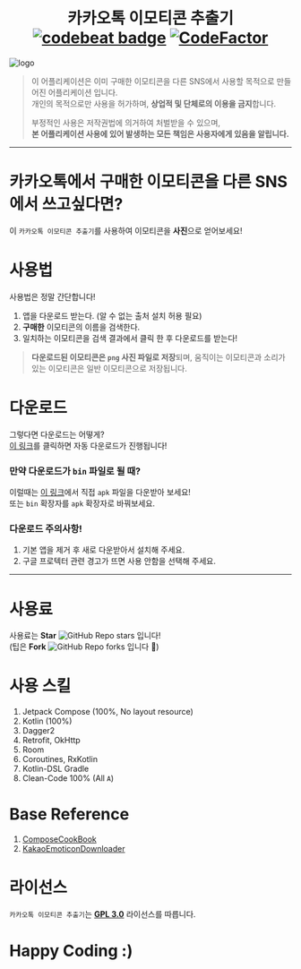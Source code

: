 <h1 align=center>카카오톡 이모티콘 추출기 <a href="https://codebeat.co/projects/github-com-jisungbin-kakaoemoticonparser-master"><img alt="codebeat badge" src="https://codebeat.co/badges/21b6a898-d4e9-48aa-98a1-b2d8c3d2847c"/></a> <a href="https://www.codefactor.io/repository/github/jisungbin/kakaoemoticonparser"><img src="https://www.codefactor.io/repository/github/jisungbin/kakaoemoticonparser/badge" alt="CodeFactor"/></a></h1>

![logo](https://github.com/sungbin5304/KakaoEmoticonParser/raw/master/%ED%8C%8C%EB%8C%95%EC%9D%B4.jpg)

> 이 어플리케이션은 이미 구매한 이모티콘을 다른 SNS에서 사용할 목적으로 만들어진 어플리케이션 입니다.<br/>
> 개인의 목적으로만 사용을 허가하며, **상업적 및 단체로의 이용을 금지**합니다.
>
> 부정적인 사용은 저작권법에 의거하여 처벌받을 수 있으며,<br/>
> **본 어플리케이션 사용에  있어 발생하는 모든 책임은 사용자에게 있음을 알립니다.**

-----

# 카카오톡에서 구매한 이모티콘을 다른 SNS에서 쓰고싶다면?
이 `카카오톡 이모티콘 추출기`를 사용하여 이모티콘을 **사진**으로 얻어보세요!

# 사용법
사용법은 정말 간단합니다!
1. 앱을 다운로드 받는다. (알 수 없는 출처 설치 허용 필요)
2. **구매한** 이모티콘의 이름을 검색한다.
3. 일치하는 이모티콘을 검색 결과에서 클릭 한 후 다운로드를 받는다!
> **다운로드된 이모티콘은 `png` 사진 파일로 저장**되며, 움직이는 이모티콘과 소리가 있는 이모티콘은 일반 이모티콘으로 저장됩니다.

# 다운로드
그렇다면 다운로드는 어떻게?<br/>
[이 링크](https://github.com/jisungbin/KakaoEmoticonParser/releases/download/2.0.0/v._1.20.-release.apk)를 클릭하면 자동 다운로드가 진행됩니다!

### 만약 다운로드가 `bin` 파일로 될 때?
이럴때는 [이 링크](https://github.com/sungbin5304/KakaoEmoticonParser/releases/tag/2.0.0)에서 직접 `apk` 파일을 다운받아 보세요!<br/>
또는 `bin` 확장자를 `apk` 확장자로 바꿔보세요.

### 다운로드 주의사항!
1. 기본 앱을 제거 후 새로 다운받아서 설치해 주세요.
2. 구글 프로텍터 관련 경고가 뜨면 사용 안함을 선택해 주세요.

----

# 사용료
사용료는 **Star** ![GitHub Repo stars](https://img.shields.io/github/stars/jisungbin/KakaoEmoticonParser?style=flat-square) 입니다!<br/>
(팁은 **Fork** ![GitHub Repo forks](https://img.shields.io/github/forks/jisungbin/KakaoEmoticonParser?style=flat-square) 입니다 🥰)

# 사용 스킬
1. Jetpack Compose (100%, No layout resource)
2. Kotlin (100%)
3. Dagger2
4. Retrofit, OkHttp
5. Room
6. Coroutines, RxKotlin
7. Kotlin-DSL Gradle
8. Clean-Code 100% (All `A`)

# Base Reference
1. [ComposeCookBook](https://github.com/Gurupreet/ComposeCookBook)
2. [KakaoEmoticonDownloader](https://github.com/DarkTornado/KakaoEmoticonDownloader)

# 라이선스
`카카오톡 이모티콘 추출기`는 [**GPL 3.0**](https://github.com/jisungbin/KakaoEmoticonParser/blob/master/LICENSE) 라이선스를 따릅니다.

# Happy Coding :)
